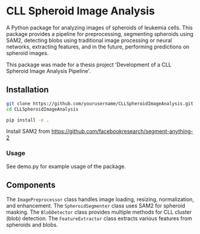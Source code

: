 # CLL Spheroid Image Analysis

A Python package for analyzing images of spheroids of leukemia cells. This package provides a pipeline for preprocessing, segmenting spheroids using SAM2, detecting blobs using traditional image processing or neural networks, extracting features, and in the future, performing predictions on spheroid images.

This package was made for a thesis project 'Development of a CLL Spheroid Image Analysis Pipeline'.

## Installation

```bash
git clone https://github.com/yourusername/CLLSpheroidImageAnalysis.git
cd CLLSpheroidImageAnalysis

pip install -e .
```
Install SAM2 from https://github.com/facebookresearch/segment-anything-2


### Usage

See demo.py for example usage of the package.

## Components

The `ImagePreprocessor` class handles image loading, resizing, normalization, and enhancement.
The `SpheroidSegmenter` class uses SAM2 for spheroid masking.
The `BlobDetector` class provides multiple methods for CLL cluster (blob) detection.
The `FeatureExtractor` class extracts various features from spheroids and blobs.
